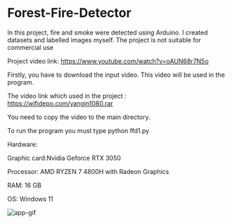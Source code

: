 # Forest-Fire-Detector
In this project, fire and smoke were detected using Arduino. I created datasets and labelled images myself. The project is not suitable for commercial use

Project video link: https://www.youtube.com/watch?v=oAUN68r7N5o

Firstly, you have to download the input video. This video will be used in the program.

The video link which used in the project : https://wifidepo.com/yangin1080.rar

You need to copy the video to the main directory.

To run the program you must type python ffd1.py


Hardware:


Graphic card:Nvidia Geforce RTX 3050

Processor: AMD RYZEN 7 4800H with Radeon Graphics

RAM: 16 GB

OS: Windows 11

![app-gif](https://user-images.githubusercontent.com/60093326/140055261-a9fa4ae0-51ed-484e-b949-56a9a70f2445.gif)

